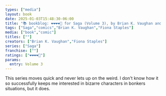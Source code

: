 ```yaml
---
types: ["media"]
layout: book
date: 2025-01-03T15:48:30-06:00
title: "📚 bookblog: ❤️❤️❤️❤️🖤 for Saga (Volume 3), by Brian K. Vaughan and Fiona Staples"
tags: ["Saga","comics","Brian K. Vaughan","Fiona Staples"]
media: ["book","comic"]
titles: [""]
creators: ["Brian K. Vaughan","Fiona Staples"]
series: ["Saga"]
franchise: [""]
ratings: ["❤️❤️❤️❤️🖤"]
params:
  entry: Volume 3
---
```


This series moves quick and never lets up on the weird. I don't know how it so successfully keeps me interested in bizarre characters in bonkers situations, but it does.
